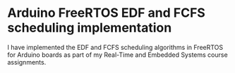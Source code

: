 # Arduino FreeRTOS EDF and FCFS scheduling implementation
I have implemented the EDF and FCFS scheduling algorithms in FreeRTOS for Arduino boards as part of my Real-Time and Embedded Systems course assignments.
